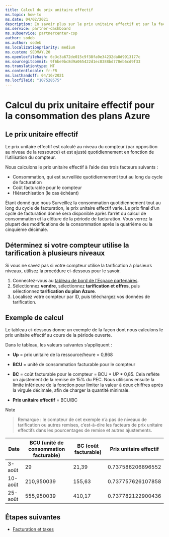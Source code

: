 ```yaml
---
title: Calcul du prix unitaire effectif
ms.topic: how-to
ms.date: 04/02/2021
description: En savoir plus sur le prix unitaire effectif et sur la façon dont il est calculé. Cet article contient également un exemple de calcul.
ms.service: partner-dashboard
ms.subservice: partnercenter-csp
author: sodeb
ms.author: sodeb
ms.localizationpriority: medium
ms.custom: SEOMAY.20
ms.openlocfilehash: 6c3c3a672de015c9f38fa0e34232da8d9913177c
ms.sourcegitcommit: 9f6be9bc8d9a065422d1ec8388bd770eb6cd9f33
ms.translationtype: MT
ms.contentlocale: fr-FR
ms.lasthandoff: 04/16/2021
ms.locfileid: "107528575"
---
```

# <a name="effective-unit-price-calculation-for-azure-plan-consumption"></a>Calcul du prix unitaire effectif pour la consommation des plans Azure

## <a name="the-effective-unit-price"></a>Le prix unitaire effectif

Le prix unitaire effectif est calculé au niveau du compteur (par opposition au niveau de la ressource) et est ajusté quotidiennement en fonction de l’utilisation du compteur.

Nous calculons le prix unitaire effectif à l’aide des trois facteurs suivants :

- Consommation, qui est surveillée quotidiennement tout au long du cycle de facturation
- Coût facturable pour le compteur
- Hiérarchisation (le cas échéant)

Étant donné que nous Surveillez la consommation quotidiennement tout au long du cycle de facturation, le prix unitaire effectif varie. Le prix final d’un cycle de facturation donné sera disponible après l’arrêt du calcul de consommation et la clôture de la période de facturation. Vous verrez la plupart des modifications de la consommation après la quatrième ou la cinquième décimale.

## <a name="find-out-whether-your-meter-uses-tiered-pricing"></a>Déterminez si votre compteur utilise la tarification à plusieurs niveaux

Si vous ne savez pas si votre compteur utilise la tarification à plusieurs niveaux, utilisez la procédure ci-dessous pour le savoir. 

1. Connectez-vous au [tableau de bord de l’Espace partenaires](https://partner.microsoft.com/dashboard/).
2. Sélectionnez **vendre**, sélectionnez **tarification et offres**, puis sélectionnez **tarification du plan Azure**.
3. Localisez votre compteur par ID, puis téléchargez vos données de tarification. 

## <a name="sample-calculation"></a>Exemple de calcul

Le tableau ci-dessous donne un exemple de la façon dont nous calculons le prix unitaire effectif au cours de la période ouverte.

Dans le tableau, les valeurs suivantes s’appliquent : 

- **Up** = prix unitaire de la ressource/heure = 0,868

- **BCU** = unité de consommation facturable pour le compteur

- **BC** = coût facturable pour le compteur = BCU * UP * 0,85. Cela reflète un ajustement de la remise de 15% du PEC. Nous utilisons ensuite la limite inférieure de la fonction pour limiter la valeur à deux chiffres après la virgule décimale, afin de charger la quantité minimale. 

- **Prix unitaire effectif** = BCU/BC

>[!NOTE]

>Remarque : le compteur de cet exemple n’a pas de niveaux de tarification ou autres remises, c’est-à-dire les facteurs de prix unitaire effectifs dans les pourcentages de remise et autres ajustements.


| Date | BCU (unité de consommation facturable) | BC (coût facturable) | Prix unitaire effectif |
| ------ | ----------- | ----------- | ----------- |  
| 3-août | 29 | 21,39 | 0.737586206896552 |
| 10-août | 210,950039 | 155,63 | 0.737757626107858 |
| 25-août | 555,950039 | 410,17 | 0.737782122900436 |

## <a name="next-steps"></a>Étapes suivantes

- [Facturation et taxes](billing.md)
